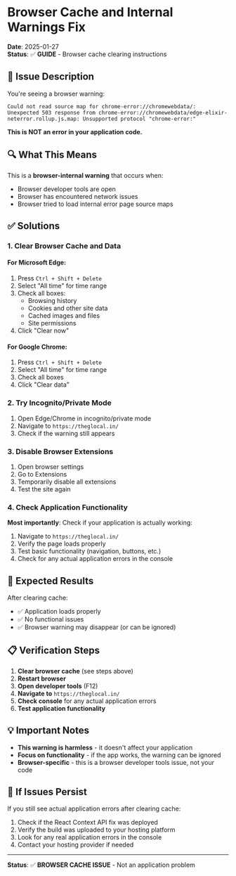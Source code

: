 # Browser Cache and Internal Warnings Fix

**Date**: 2025-01-27  
**Status**: ✅ **GUIDE** - Browser cache clearing instructions

## 🚨 **Issue Description**

You're seeing a browser warning:
```
Could not read source map for chrome-error://chromewebdata/: Unexpected 503 response from chrome-error://chromewebdata/edge-elixir-neterror.rollup.js.map: Unsupported protocol "chrome-error:"
```

**This is NOT an error in your application code.**

## 🔍 **What This Means**

This is a **browser-internal warning** that occurs when:
- Browser developer tools are open
- Browser has encountered network issues
- Browser tried to load internal error page source maps

## ✅ **Solutions**

### 1. **Clear Browser Cache and Data**

#### For Microsoft Edge:
1. Press `Ctrl + Shift + Delete`
2. Select "All time" for time range
3. Check all boxes:
   - Browsing history
   - Cookies and other site data
   - Cached images and files
   - Site permissions
4. Click "Clear now"

#### For Google Chrome:
1. Press `Ctrl + Shift + Delete`
2. Select "All time" for time range
3. Check all boxes
4. Click "Clear data"

### 2. **Try Incognito/Private Mode**

1. Open Edge/Chrome in incognito/private mode
2. Navigate to `https://theglocal.in/`
3. Check if the warning still appears

### 3. **Disable Browser Extensions**

1. Open browser settings
2. Go to Extensions
3. Temporarily disable all extensions
4. Test the site again

### 4. **Check Application Functionality**

**Most importantly**: Check if your application is actually working:

1. Navigate to `https://theglocal.in/`
2. Verify the page loads properly
3. Test basic functionality (navigation, buttons, etc.)
4. Check for any actual application errors in the console

## 🎯 **Expected Results**

After clearing cache:
- ✅ Application loads properly
- ✅ No functional issues
- ✅ Browser warning may disappear (or can be ignored)

## 📋 **Verification Steps**

1. **Clear browser cache** (see steps above)
2. **Restart browser**
3. **Open developer tools** (F12)
4. **Navigate to** `https://theglocal.in/`
5. **Check console** for any actual application errors
6. **Test application functionality**

## 💡 **Important Notes**

- **This warning is harmless** - it doesn't affect your application
- **Focus on functionality** - if the app works, the warning can be ignored
- **Browser-specific** - this is a browser developer tools issue, not your code

## 🔄 **If Issues Persist**

If you still see actual application errors after clearing cache:

1. Check if the React Context API fix was deployed
2. Verify the build was uploaded to your hosting platform
3. Look for any real application errors in the console
4. Contact your hosting provider if needed

---

**Status**: ✅ **BROWSER CACHE ISSUE** - Not an application problem
